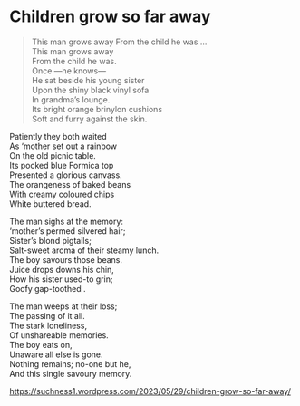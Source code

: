 # Children grow so far away  
> This man grows away From the child he was …  
This man grows away  
From the child he was.  
Once —he knows—   
He sat beside his young sister  
Upon the shiny black vinyl sofa  
In grandma’s lounge.  
Its bright orange brinylon cushions  
Soft and furry against the skin.  
  
Patiently they both waited   
As ‘mother set out a rainbow  
On the old picnic table.  
Its pocked blue Formica top  
Presented a glorious canvass.  
The orangeness of baked beans  
With creamy coloured chips  
White buttered bread.  
  
The man sighs at the memory:  
‘mother’s permed silvered hair;  
Sister’s blond pigtails;  
Salt-sweet aroma of their steamy lunch.  
The boy savours those beans.  
Juice drops downs his chin,  
How his sister used-to grin;  
Goofy gap-toothed .  
  
The man weeps at their loss;  
The passing of it all.  
The stark loneliness,  
Of unshareable memories.  
The boy eats on,  
Unaware all else is gone.  
Nothing remains; no-one but he,  
And this single savoury memory.  
  
  
https://suchness1.wordpress.com/2023/05/29/children-grow-so-far-away/